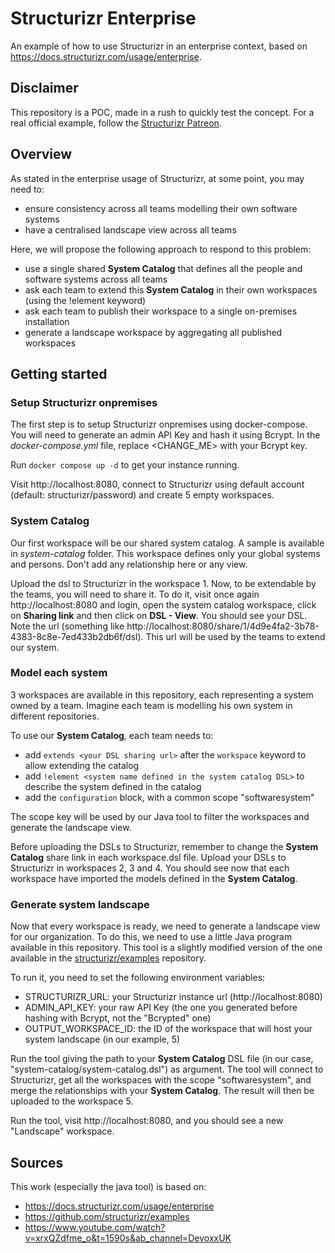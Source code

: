 # Structurizr Enterprise

An example of how to use Structurizr in an enterprise context, based on https://docs.structurizr.com/usage/enterprise.

## Disclaimer

This repository is a POC, made in a rush to quickly test the concept. For a real official example, follow the 
[Structurizr Patreon](https://www.patreon.com/posts/enterprise-usage-122200417).

## Overview

As stated in the enterprise usage of Structurizr, at some point, you may need to:
- ensure consistency across all teams modelling their own software systems
- have a centralised landscape view across all teams 

Here, we will propose the following approach to respond to this problem:
- use a single shared **System Catalog** that defines all the people and software systems across all teams
- ask each team to extend this **System Catalog** in their own workspaces (using the !element keyword) 
- ask each team to publish their workspace to a single on-premises installation
- generate a landscape workspace by aggregating all published workspaces

## Getting started

### Setup Structurizr onpremises

The first step is to setup Structurizr onpremises using docker-compose.
You will need to generate an admin API Key and hash it using Bcrypt. In the *docker-compose.yml* file, replace <CHANGE_ME> with your Bcrypt key.

Run `docker compose up -d` to get your instance running.

Visit http://localhost:8080, connect to Structurizr using default account (default: structurizr/password) and create 5 empty workspaces.

### System Catalog

Our first workspace will be our shared system catalog. A sample is available in *system-catalog* folder.
This workspace defines only your global systems and persons. Don't add any relationship here or any view.

Upload the dsl to Structurizr in the workspace 1.
Now, to be extendable by the teams, you will need to share it. To do it, visit once again http://localhost:8080 and login, 
open the system catalog workspace, click on **Sharing link** and then click on **DSL - View**. You should see
your DSL. Note the url (something like http://localhost:8080/share/1/4d9e4fa2-3b78-4383-8c8e-7ed433b2db6f/dsl). This url
will be used by the teams to extend our system.

### Model each system

3 workspaces are available in this repository, each representing a system owned by a team. Imagine each team is modelling 
his own system in different repositories.

To use our **System Catalog**, each team needs to:
- add `extends <your DSL sharing url>` after the `workspace` keyword to allow extending the catalog
- add `!element <system name defined in the system catalog DSL>` to describe the system defined in the catalog
- add the `configuration` block, with a common scope "softwaresystem"

The scope key will be used by our Java tool to filter the workspaces and generate the landscape view.

Before uploading the DSLs to Structurizr, remember to change the **System Catalog** share link in each workspace.dsl file.
Upload your DSLs to Structurizr in workspaces 2, 3 and 4. You should see now that each workspace have imported the models 
defined in the **System Catalog**.

### Generate system landscape

Now that every workspace is ready, we need to generate a landscape view for our organization. To do this,
we need to use a little Java program available in this repository. This tool is a slightly modified version of the one
available in the [structurizr/examples](https://github.com/structurizr/examples) repository.

To run it, you need to set the following environment variables:
- STRUCTURIZR_URL: your Structurizr instance url (http://localhost:8080)
- ADMIN_API_KEY: your raw API Key (the one you generated before hashing with Bcrypt, not the "Bcrypted" one)
- OUTPUT_WORKSPACE_ID: the ID of the workspace that will host your system landscape (in our example, 5)

Run the tool giving the path to your **System Catalog** DSL file (in our case, "system-catalog/system-catalog.dsl") as argument.
The tool will connect to Structurizr, get all the workspaces with the scope "softwaresystem", and merge 
the relationships with your **System Catalog**. The result will then be uploaded to the workspace 5.

Run the tool, visit http://localhost:8080, and you should see a new "Landscape" workspace.

## Sources

This work (especially the java tool) is based on:
- https://docs.structurizr.com/usage/enterprise
- https://github.com/structurizr/examples
- https://www.youtube.com/watch?v=xrxQZdfme_o&t=1590s&ab_channel=DevoxxUK
